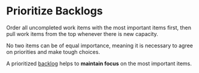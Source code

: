 # Prioritize Backlogs

<summary>
Order all uncompleted work items with the most important items first, then pull work items from the top whenever there is new capacity.
</summary>

No two items can be of equal importance, meaning it is necessary to agree on priorities and make tough choices.

A prioritized [backlog](glossary:backlog) helps to **maintain focus** on the most important items.